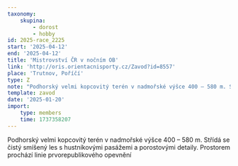 ```yaml
---
taxonomy:
    skupina:
        - dorost
        - hobby
id: 2025-race_2225
start: '2025-04-12'
end: '2025-04-12'
title: 'Mistrovství ČR v nočním OB'
link: 'http://oris.orientacnisporty.cz/Zavod?id=8557'
place: 'Trutnov, Poříčí'
type: Z
note: "Podhorský velmi kopcovitý terén v nadmořské výšce 400 – 580 m. Střídá se čistý smíšený\r\nles s hustníkovými pasážemi a porostovými detaily. Prostorem prochází linie\r\nprvorepublikového opevnění"
template: zavod
date: '2025-01-20'
import:
    type: members
    time: 1737358207
---
```


Podhorský velmi kopcovitý terén v nadmořské výšce 400 – 580 m. Střídá se čistý smíšený
les s hustníkovými pasážemi a porostovými detaily. Prostorem prochází linie
prvorepublikového opevnění
